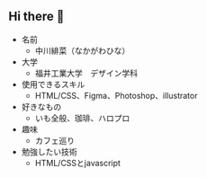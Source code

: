 ## Hi there 👋
* 名前
  * 中川緋菜（なかがわひな）
* 大学
  * 福井工業大学　デザイン学科 
* 使用できるスキル
  * HTML/CSS、Figma、Photoshop、illustrator
* 好きなもの
  * いも全般、珈琲、ハロプロ
* 趣味
  * カフェ巡り
* 勉強したい技術
  * HTML/CSSとjavascript
  